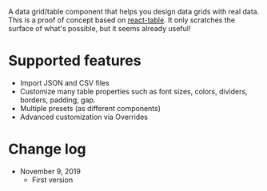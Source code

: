 A data grid/table component that helps you design data grids with real data. This is a proof of concept based on [react-table](https://github.com/tannerlinsley/react-table). It only scratches the surface of what's possible, but it seems already useful!

# Supported features
- Import JSON and CSV files
- Customize many table properties such as font sizes, colors, dividers, borders, padding, gap.
- Multiple presets (as different components)
- Advanced customization via Overrides

# Change log
- November 9, 2019
  - First version

